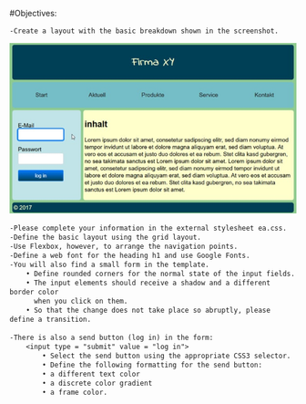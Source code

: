 #Objectives:

    -Create a layout with the basic breakdown shown in the screenshot.

![Screenshot](screenshot.jpg)

    -Please complete your information in the external stylesheet ea.css.
    -Define the basic layout using the grid layout.
    -Use Flexbox, however, to arrange the navigation points.
    -Define a web font for the heading h1 and use Google Fonts.
    -You will also find a small form in the template.
        • Define rounded corners for the normal state of the input fields.
        • The input elements should receive a shadow and a different border color 
          when you click on them.
        • So that the change does not take place so abruptly, please define a transition.
    
    -There is also a send button (log in) in the form:
        <input type = "submit" value = "log in">
            • Select the send button using the appropriate CSS3 selector.
            • Define the following formatting for the send button:
            • a different text color
            • a discrete color gradient
            • a frame color.